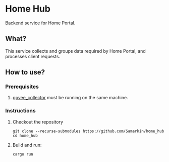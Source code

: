 # Home Hub

Backend service for Home Portal.

## What?

This service collects and groups data required by Home Portal, and processes
client requests.

## How to use?

### Prerequisites

1. [govee_collector](https://github.com/Samarkin/govee_collector) must be running
on the same machine.


### Instructions

1. Checkout the repository

   ```shell
   git clone --recurse-submodules https://github.com/Samarkin/home_hub
   cd home_hub
   ```
2. Build and run:

   ```shell
   cargo run
   ```
